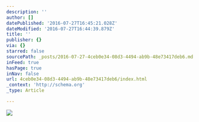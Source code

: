 ```yaml
---
description: ''
author: []
datePublished: '2016-07-27T16:45:21.028Z'
dateModified: '2016-07-27T16:44:39.879Z'
title: ''
publisher: {}
via: {}
starred: false
sourcePath: _posts/2016-07-27-4ceb0e34-08d3-4494-ab9b-48e73417deb6.md
inFeed: true
hasPage: true
inNav: false
url: 4ceb0e34-08d3-4494-ab9b-48e73417deb6/index.html
_context: 'http://schema.org'
_type: Article

---
```

![](https://the-grid-user-content.s3-us-west-2.amazonaws.com/99cad33e-3773-4e4a-8149-2dc149cc585e.jpg)